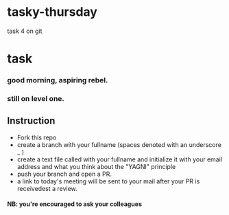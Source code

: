 # tasky-thursday
task 4 on git

# task
### good morning, aspiring rebel.
### still on level one. 
## Instruction
- Fork this repo
- create a branch with your fullname (spaces denoted with an underscore _ )
- create a text file called with your fullname and initialize it with your email address and what you think about the "YAGNI" principle
- push your branch and open a PR.
- a link to today's meeting will be sent to your mail after your PR is receivedest a review.

#### NB: you're encouraged to ask your colleagues
